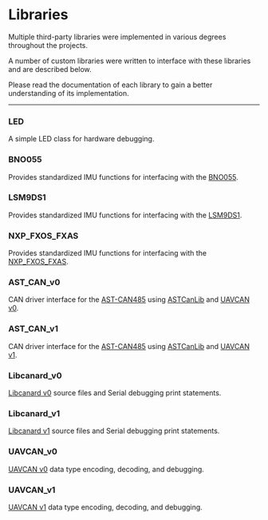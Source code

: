 # Libraries

Multiple third-party libraries were implemented in various degrees throughout the projects. 

A number of custom libraries were written to interface with these libraries and are described below.

Please read the documentation of each library to gain a better understanding of its implementation.

---

### LED

A simple LED class for hardware debugging.

### BNO055

Provides standardized IMU functions for interfacing with the [BNO055](https://www.adafruit.com/product/2472).

### LSM9DS1

Provides standardized IMU functions for interfacing with the [LSM9DS1](https://www.adafruit.com/product/3387).

### NXP_FXOS_FXAS

Provides standardized IMU functions for interfacing with the [NXP_FXOS_FXAS](https://www.adafruit.com/product/3463).

### AST_CAN_v0

CAN driver interface for the [AST-CAN485](https://www.sparkfun.com/products/14483) using [ASTCanLib](https://github.com/Atlantis-Specialist-Technologies/AST_CAN_Arduino_Library/blob/master/src/ASTCanLib.h) and [UAVCAN v0](https://legacy.uavcan.org/).

### AST_CAN_v1

CAN driver interface for the [AST-CAN485](https://www.sparkfun.com/products/14483) using [ASTCanLib](https://github.com/Atlantis-Specialist-Technologies/AST_CAN_Arduino_Library/blob/master/src/ASTCanLib.h) and [UAVCAN v1](https://uavcan.org/).

### Libcanard_v0

[Libcanard v0](https://github.com/UAVCAN/libcanard/tree/legacy-v0) source files and Serial debugging print statements.

### Libcanard_v1

[Libcanard v1](https://github.com/UAVCAN/libcanard/tree/master) source files and Serial debugging print statements.

### UAVCAN_v0

[UAVCAN v0](https://legacy.uavcan.org/) data type encoding, decoding, and debugging.

### UAVCAN_v1

[UAVCAN v1](https://uavcan.org/) data type encoding, decoding, and debugging.

